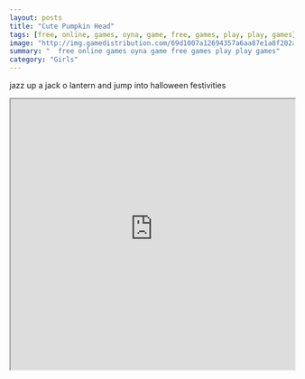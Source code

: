 ```yaml
---
layout: posts
title: "Cute Pumpkin Head"
tags: [free, online, games, oyna, game, free, games, play, play, games]
image: "http://img.gamedistribution.com/69d1007a12694357a6aa87e1a8f202ab.jpg"
summary: "  free online games oyna game free games play play games"
category: "Girls"
---
```


jazz up a jack o lantern and jump into halloween festivities

<iframe width="100%" height="480px;" src="http://flash.gamedistribution.com?game=69d1007a12694357a6aa87e1a8f202ab"></iframe>
